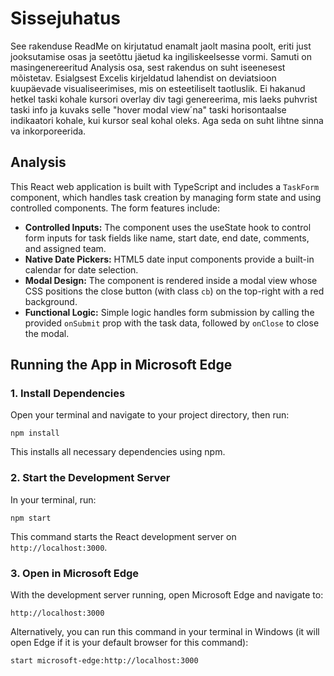 # Sissejuhatus

See rakenduse ReadMe on kirjutatud enamalt jaolt masina poolt, eriti just jooksutamise osas ja seetõttu jäetud ka ingiliskeelsesse vormi. Samuti on masingenereeritud Analysis osa, sest rakendus on suht iseenesest mõistetav.
Esialgsest Excelis kirjeldatud lahendist on deviatsioon kuupäevade visualiseerimises, mis on esteetiliselt taotluslik. Ei hakanud hetkel taski kohale kursori overlay div tagi genereerima, mis laeks puhvrist taski info ja kuvaks selle "hover modal view´na" taski horisontaalse indikaatori kohale, kui kursor seal kohal oleks. Aga seda on suht lihtne sinna va inkorporeerida.

## Analysis

This React web application is built with TypeScript and includes a `TaskForm` component, which handles task creation by managing form state and using controlled components. The form features include:

- **Controlled Inputs:** The component uses the useState hook to control form inputs for task fields like name, start date, end date, comments, and assigned team.
- **Native Date Pickers:** HTML5 date input components provide a built-in calendar for date selection.
- **Modal Design:** The component is rendered inside a modal view whose CSS positions the close button (with class `cb`) on the top-right with a red background.
- **Functional Logic:** Simple logic handles form submission by calling the provided `onSubmit` prop with the task data, followed by `onClose` to close the modal.

## Running the App in Microsoft Edge

### 1. Install Dependencies
Open your terminal and navigate to your project directory, then run:

```
npm install
```

This installs all necessary dependencies using npm.

### 2. Start the Development Server
In your terminal, run:

```
npm start
```

This command starts the React development server on `http://localhost:3000`.

### 3. Open in Microsoft Edge
With the development server running, open Microsoft Edge and navigate to:

```
http://localhost:3000
```

Alternatively, you can run this command in your terminal in Windows (it will open Edge if it is your default browser for this command):

```
start microsoft-edge:http://localhost:3000
```
